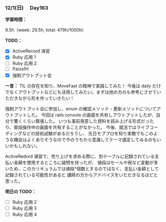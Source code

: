 ### 12/1(日)　 Day163

**学習時間：**

9.5h（week: 29.5h, total: 479h/1000h）

**TODO：**

- [x] ActiveRecord 演習
- [x] Ruby 応用 1
- [ ] Ruby 応用 2
- [ ] Paiza1H
- [x] 強制アウトプット会

**一言：**
TIL の存在を知り、MoveFast の精神で実践してみた！
今後は daily だけでなくアウトプットなどにも活用してみたい。まずは他の方のも参考にさせていただきながら形を作っていきたい！

強制アウトプット会に参加し、enum の確認メソッド・更新メソッドについてアウトプットした。
今回は rails console の画面を共有しアウトプットしたが、自分で驚くくらい緊張した。
いつも事前用意した資料を読み上げる形式だったり、普段操作中の画面を共有することがなかった。
今後、就活ではライブコーディングなどの技術試験があるだろうし、
先日モブプロを知り実務でもこのような機会はよくありそうなので今のうちから意識してテーマ選定してみるのもいいかもしれない。

ActiveRedord 演習で、売り上げを求める際に、別テーブルに記録されている支払い金額を使用するところに疑問を持ったが、
値段はセールや税など変動が多いため、このカリキュラムでは値段\*個数とするのではなく、支払い金額として記録されている可能性があると
講師の方からアドバイスをいただきなるほどと思った。

**明日の TODO：**

- [ ] Ruby 応用 2
- [ ] Ruby 応用 3
- [ ] Ruby 応用 4
